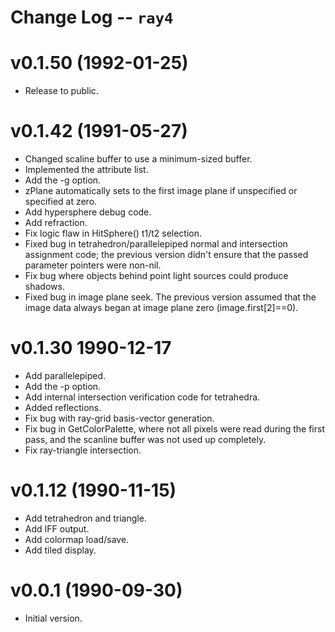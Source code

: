 Change Log -- `ray4`
================================================================================

# v0.1.50 (1992-01-25)
  - Release to public.

# v0.1.42 (1991-05-27)
  - Changed scaline buffer to use a minimum-sized buffer.
  - Implemented the attribute list.
  - Add the -g option.
  - zPlane automatically sets to the first image plane if unspecified or specified at zero.
  - Add hypersphere debug code.
  - Add refraction.
  - Fix logic flaw in HitSphere() t1/t2 selection.
  - Fixed bug in tetrahedron/parallelepiped normal and intersection assignment code; the previous
    version didn't ensure that the passed parameter pointers were non-nil.
  - Fix bug where objects behind point light sources could produce shadows.
  - Fixed bug in image plane seek. The previous version assumed that the image data always began at
    image plane zero (image.first[2]==0).

# v0.1.30 1990-12-17
  - Add parallelepiped.
  - Add the -p option.
  - Add internal intersection verification code for tetrahedra.
  - Added reflections.
  - Fix bug with ray-grid basis-vector generation.
  - Fix bug in GetColorPalette, where not all pixels were read during the first pass, and the
    scanline buffer was not used up completely.
  - Fix ray-triangle intersection.

# v0.1.12 (1990-11-15)
  - Add tetrahedron and triangle.
  - Add IFF output.
  - Add colormap load/save.
  - Add tiled display.

# v0.0.1 (1990-09-30)
  - Initial version.
